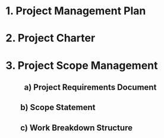 # 1. **Project Management Plan**
# 2. **Project Charter**
# 3. **Project Scope Management**
## &nbsp; &nbsp; &nbsp;&nbsp;&nbsp;&nbsp;&nbsp; a) **Project Requirements Document**
## &nbsp;&nbsp;&nbsp;&nbsp;&nbsp;&nbsp;&nbsp; b) **Scope Statement**
## &nbsp;&nbsp;&nbsp;&nbsp;&nbsp;&nbsp;&nbsp; c) **Work Breakdown Structure**


